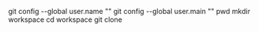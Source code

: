 git config --global user.name ""
git config --global user.main ""
pwd
mkdir workspace
cd workspace
git clone
